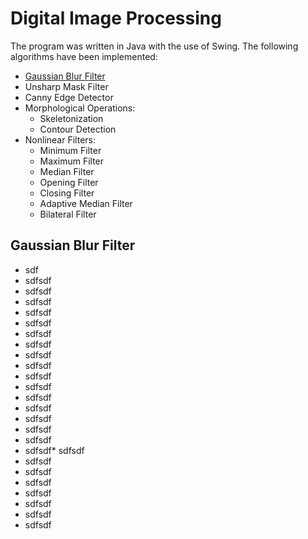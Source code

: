 # Digital Image Processing

The program was written in Java with the use of Swing. The following algorithms have been implemented: 
* [Gaussian Blur Filter](#gaussian-blur-filter)
* Unsharp Mask Filter
* Canny Edge Detector
* Morphological Operations:
     * Skeletonization
     * Contour Detection
* Nonlinear Filters:
    * Minimum Filter
    * Maximum Filter
    * Median Filter
    * Opening Filter
    * Closing Filter
    * Adaptive Median Filter
    * Bilateral Filter
    
## Gaussian Blur Filter
* sdf
* sdfsdf
* sdfsdf
* sdfsdf
* sdfsdf
* sdfsdf
* sdfsdf
* sdfsdf
* sdfsdf
* sdfsdf
* sdfsdf
* sdfsdf
* sdfsdf
* sdfsdf
* sdfsdf
* sdfsdf
* sdfsdf
* sdfsdf* sdfsdf
* sdfsdf
* sdfsdf
* sdfsdf
* sdfsdf
* sdfsdf
* sdfsdf
* sdfsdf
